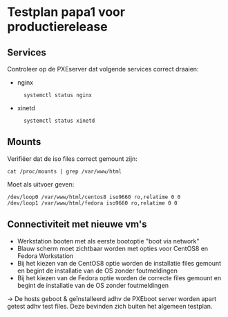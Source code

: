 # Testplan papa1 voor productierelease

## Services
Controleer op de PXEserver dat volgende services correct draaien: 
- nginx

        systemctl status nginx
- xinetd
        
        systemctl status xinetd

## Mounts
Verifiëer dat de iso files correct gemount zijn:

    cat /proc/mounts | grep /var/www/html
Moet als uitvoer geven:

    /dev/loop0 /var/www/html/centos8 iso9660 ro,relatime 0 0
    /dev/loop1 /var/www/html/fedora iso9660 ro,relatime 0 0

## Connectiviteit met nieuwe vm's
- Werkstation booten met als eerste bootoptie "boot via network"
- Blauw scherm moet zichtbaar worden met opties voor CentOS8 en Fedora Workstation
- Bij het kiezen van de CentOS8 optie worden de installatie files gemount en begint de installatie van de OS zonder foutmeldingen
- Bij het kiezen van de Fedora optie worden de correcte files gemount en begint de installatie van de OS zonder foutmeldingen

&rarr; De hosts geboot & geïnstalleerd adhv de PXEboot server worden apart getest adhv test files. Deze bevinden zich buiten het algemeen testplan.